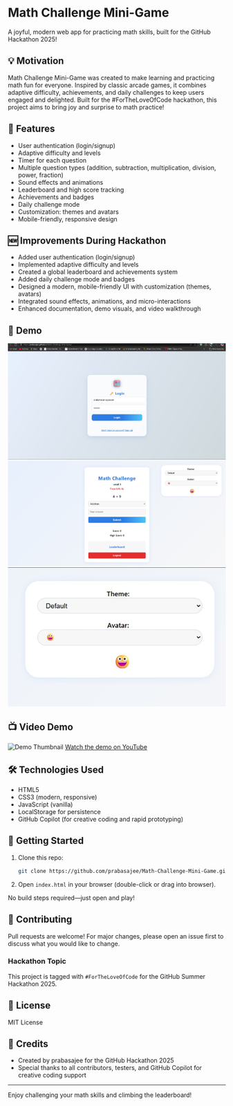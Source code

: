 # Math Challenge Mini-Game

A joyful, modern web app for practicing math skills, built for the GitHub Hackathon 2025!

## 💡 Motivation
Math Challenge Mini-Game was created to make learning and practicing math fun for everyone. Inspired by classic arcade games, it combines adaptive difficulty, achievements, and daily challenges to keep users engaged and delighted. Built for the #ForTheLoveOfCode hackathon, this project aims to bring joy and surprise to math practice!

## 🚀 Features
- User authentication (login/signup)
- Adaptive difficulty and levels
- Timer for each question
- Multiple question types (addition, subtraction, multiplication, division, power, fraction)
- Sound effects and animations
- Leaderboard and high score tracking
- Achievements and badges
- Daily challenge mode
- Customization: themes and avatars
- Mobile-friendly, responsive design

## 🆕 Improvements During Hackathon
- Added user authentication (login/signup)
- Implemented adaptive difficulty and levels
- Created a global leaderboard and achievements system
- Added daily challenge mode and badges
- Designed a modern, mobile-friendly UI with customization (themes, avatars)
- Integrated sound effects, animations, and micro-interactions
- Enhanced documentation, demo visuals, and video walkthrough

## 📸 Demo 
![Login Page](assets/login.jpg)
![Home Page](assets/game-screen.png)
![Customization](assets/customization.png)


## 📺 Video Demo
![Demo Thumbnail](https://img.youtube.com/vi/7548wg84A6c/maxresdefault.jpg)
[Watch the demo on YouTube](https://youtu.be/7548wg84A6c)

## 🛠️ Technologies Used
- HTML5
- CSS3 (modern, responsive)
- JavaScript (vanilla)
- LocalStorage for persistence
- GitHub Copilot (for creative coding and rapid prototyping)

## 🏁 Getting Started
1. Clone this repo:
   ```sh
   git clone https://github.com/prabasajee/Math-Challenge-Mini-Game.git
   ```
2. Open `index.html` in your browser (double-click or drag into browser).

No build steps required—just open and play!

## 🤝 Contributing
Pull requests are welcome! For major changes, please open an issue first to discuss what you would like to change.

### Hackathon Topic
This project is tagged with `#ForTheLoveOfCode` for the GitHub Summer Hackathon 2025.

## 📄 License
MIT License

## 🙏 Credits
- Created by prabasajee for the GitHub Hackathon 2025
- Special thanks to all contributors, testers, and GitHub Copilot for creative coding support

---
Enjoy challenging your math skills and climbing the leaderboard!
